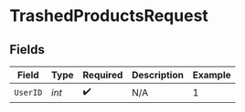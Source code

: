 # TrashedProductsRequest


## Fields

| Field              | Type               | Required           | Description        | Example            |
| ------------------ | ------------------ | ------------------ | ------------------ | ------------------ |
| `UserID`           | *int*              | :heavy_check_mark: | N/A                | 1                  |